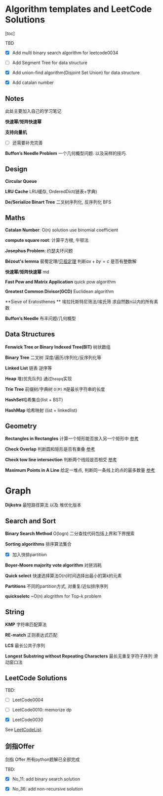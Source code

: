 # Algorithm templates and LeetCode Solutions

[toc]

TBD

- [x] Add multi binary search algorithm for leetcode0034

- [ ] Add Segment Tree for data structure

- [x] Add union-find algorithm(Disjoint Set Union) for data structure

- [x] Add catalan number



## Notes

此处主要加入自己的学习笔记

**快速幂/矩阵快速幂**

**支持向量机**

- [ ] 还需要补充完善

**Buffon’s Needle Problem** 一个几何概型问题. 以及采样的技巧.



## Design

**Circular Queue**

**LRU Cache** LRU缓存, OrderedDict(链表+字典)

**De/Serialize Binart Tree** 二叉树序列化, 反序列化 BFS



## Maths

**Catalan Number**: O(n) solution use binomial coefficient

**compute square root**: 计算平方根, 牛顿法

**Josephus Problem**: 约瑟夫环问题

**Bézout's lemma** 裴蜀定理/[贝祖定理](https://oi-wiki.org/math/bezouts/) 判断$ax + by = c$ 是否有整数解

**快速幂/矩阵快速幂** md

**Fast Pow and Matrix Application** quick pow algorithm

**Greatest Common Divisor(GCD)** Euclidean algorithm

**Sieve of Eratosthenes ** 埃拉托斯特尼筛法/埃氏筛 求自然数n以内的所有素数

**Buffon’s Needle** 布丰问题/几何概型



## Data Structures

**Fenwick Tree or  Binary Indexed Tree(BIT)** 树状数组

**Binary Tree** 二叉树 深度/遍历/序列化/反序列化等

**Linked List** 链表 逆序等

**Heap** 堆(优先队列) 通过`heapq`实现

**Trie Tree** 前缀树/字典树 `O(M)` `M`是最长字符串的长度

**HashSet**哈希集合(list + BST)

**HashMap** 哈希映射 (list + linkedlist)



## Geometry

**Rectangles in Rectangles** 计算一个矩形能否放入另一个矩形中 [参考](https://stackoverflow.com/questions/13784274/detect-if-one-rect-can-be-put-into-another-rect)

**Check Overlap** 判断圆和矩形是否有重叠 [参考](https://www.zhihu.com/question/24251545/answer/27184960)

**Check tow line intersection** 判断两个线段是否相交 [参考](https://leetcode-cn.com/problems/intersection-lcci/solution/jiao-dian-by-leetcode-solution/)

**Maximum Points in A Line** 给定一堆点, 判断同一条线上的点的最多数量 [参考](https://leetcode-cn.com/problems/max-points-on-a-line/)



# Graph

**Dijkstra** 最短路径算法 以及 堆优化版本



## Search and Sort

**Binary Search Method** O(logn) 二分查找代码包括上界和下界搜索

**Sorting algorithms** 排序算法集合

- [x] 加入快排partition

**Boyer-Moore majority vote algorithm** 对拼消耗

**Quick select** 快速选择算法O(n)时间选择出最小的第k的元素

**Partitions** 不同的partition方式, 对重复/近似排序序列

**quickseletc** ~O(n) alogrithm for Top-k problem



## String

**KMP** 字符串匹配算法

**RE-match** 正则表达式匹配

**LCS** 最长公共子序列

**Longest Substring without Repeating Characters** 最长无重复字符子序列 滑动窗口法



## LeetCode Solutions

TBD:

- [ ] LeetCode0004

- [ ] LeetCode0010: memorize dp

- [x] LeetCode0030



See [LeetCodeList](https://github.com/lih627/python-algorithm-templates/blob/master/LeetCodeList.md).

## 剑指Offer

剑指 Offer 所有python题解已全部完成

TBD:

- [x] No_11: add binary search solution

- [x] No_36: add  non-recursive solution

